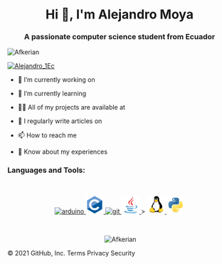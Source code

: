<h1 align="center">Hi 👋, I'm Alejandro Moya</h1>
<h3 align="center">A passionate computer science student from Ecuador</h3>

<p align="left"> <img src="https://komarev.com/ghpvc/?username=Afkerian&label=Profile%20views&color=0e75b6&style=flat" alt="Afkerian" /> </p>

<p align="left"> <a href="https://twitter.com/Alejandro_1Ec" target="blank"><img src="https://img.shields.io/twitter/follow/Alejandro_1Ec?logo=twitter&style=for-the-badge" alt="Alejandro_1Ec" /></a> </p>

- 🔭 I’m currently working on 

- 🌱 I’m currently learning 

- 👨‍💻 All of my projects are available at 

- 📝 I regularly write articles on 

- 📫 How to reach me 

- 📄 Know about my experiences 

<h3 align="left">Languages and Tools:</h3>
<br>
<p align="center"> <a href="https://www.arduino.cc/" target="_blank"> <img src="https://cdn.worldvectorlogo.com/logos/arduino-1.svg" alt="arduino" width="40" height="40"/> </a> <a href="https://www.cprogramming.com/" target="_blank"> <img src="https://raw.githubusercontent.com/devicons/devicon/master/icons/c/c-original.svg" alt="c" width="40" height="40"/> </a> <a href="https://git-scm.com/" target="_blank"> <img src="https://www.vectorlogo.zone/logos/git-scm/git-scm-icon.svg" alt="git" width="40" height="40"/> </a> <a href="https://www.java.com" target="_blank"> <img src="https://raw.githubusercontent.com/devicons/devicon/master/icons/java/java-original.svg" alt="java" width="40" height="40"/> </a> > <a href="https://www.linux.org/" target="_blank"> <img src="https://raw.githubusercontent.com/devicons/devicon/master/icons/linux/linux-original.svg" alt="linux" width="40" height="40"/> </a> <a href="https://www.python.org" target="_blank"> <img src="https://raw.githubusercontent.com/devicons/devicon/master/icons/python/python-original.svg" alt="python" width="40" height="40"/> </a> </p>
<br>
<p align="center">&nbsp;<img align="center" src="https://github-readme-stats.vercel.app/api?username=Afkerian&show_icons=true&locale=en" alt="Afkerian" /></p>
© 2021 GitHub, Inc.
Terms
Privacy
Security
